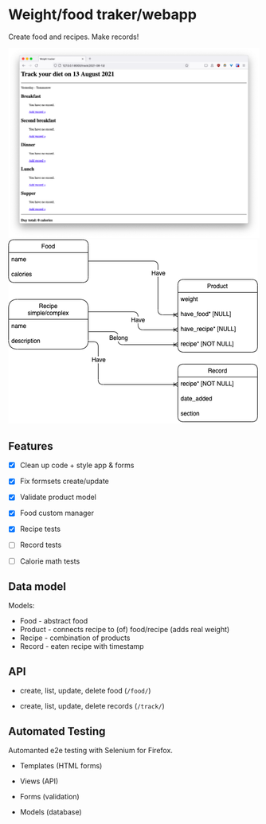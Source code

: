 # Weight/food traker/webapp

Create food and recipes. Make records!

![Track page screenshot](screenshot.png)
![Database schema screenshot](schema.png)

## Features

- [x] Clean up code + style app & forms
- [x] Fix formsets create/update
- [x] Validate product model
- [x] Food custom manager
- [x] Recipe tests
- [ ] Record tests
- [ ] Calorie math tests


## Data model

Models:

- Food - abstract food
- Product - connects recipe to (of) food/recipe (adds real weight)
- Recipe - combination of products
- Record - eaten recipe with timestamp

## API

- create, list, update, delete food (`/food/`)

- create, list, update, delete records (`/track/`)

## Automated Testing

Automanted e2e testing with Selenium for Firefox.

- Templates (HTML forms)

- Views (API)

- Forms (validation)

- Models (database)
